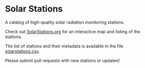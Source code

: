 # Solar Stations
A catalog of high-quality solar radiation monitoring stations.

Check out [SolarStations.org](https://SolarStations.org) for an interactive map and listing of the stations.

The list of stations and their metadata is available in the file [solarstations.csv](solarstations.csv).

Please submit pull requests with new stations or updates!
